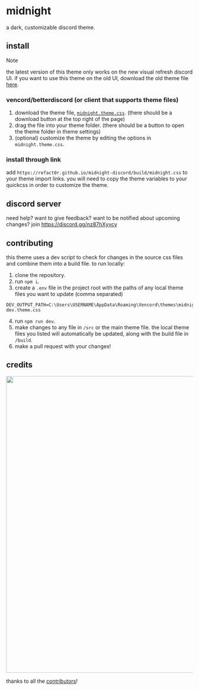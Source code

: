 

# midnight

a dark, customizable discord theme.

## install

> [!NOTE]  
> the latest version of this theme only works on the new visual refresh discord UI. if you want to use this theme on the old UI, download the old theme file [here](https://github.com/refact0r/midnight-discord/blob/master/archive/midnight.theme.css).

### vencord/betterdiscord (or client that supports theme files)

1. download the theme file, [`midnight.theme.css`](https://github.com/refact0r/midnight-discord/blob/master/themes/midnight.theme.css). (there should be a download button at the top right of the page)
2. drag the file into your theme folder. (there should be a button to open the theme folder in theme settings)
3. (optional) customize the theme by editing the options in `midnight.theme.css`.

### install through link

add `https://refact0r.github.io/midnight-discord/build/midnight.css` to your theme import links. you will need to copy the theme variables to your quickcss in order to customize the theme.

## discord server

need help? want to give feedback? want to be notified about upcoming changes? join <https://discord.gg/nz87hXyvcy>

## contributing

this theme uses a dev script to check for changes in the source css files and combine them into a build file. to run locally:

1. clone the repository.
2. run `npm i`.
3. create a `.env` file in the project root with the paths of any local theme files you want to update (comma separated)
```
DEV_OUTPUT_PATH=C:\Users\USERNAME\AppData\Roaming\Vencord\themes\midnight-dev.theme.css
```
4. run `npm run dev`.
5. make changes to any file in `/src` or the main theme file. the local theme files you listed will automatically be updated, along with the build file in `/build`.
6. make a pull request with your changes!

## credits


<img width=800 src="https://github.com/refact0r/midnight-discord/raw/master/assets/preview.png">

thanks to all the [contributors](https://github.com/refact0r/midnight-discord/graphs/contributors)!
